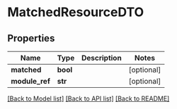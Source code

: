 # MatchedResourceDTO

## Properties
Name | Type | Description | Notes
------------ | ------------- | ------------- | -------------
**matched** | **bool** |  | [optional] 
**module_ref** | **str** |  | [optional] 

[[Back to Model list]](../README.md#documentation-for-models) [[Back to API list]](../README.md#documentation-for-api-endpoints) [[Back to README]](../README.md)


